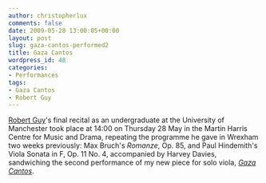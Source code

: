 ```yaml
---
author: christopherlux
comments: false
date: 2009-05-28 13:00:05+00:00
layout: post
slug: gaza-cantos-performed2
title: Gaza Cantos
wordpress_id: 48
categories:
- Performances
tags:
- Gaza Cantos
- Robert Guy
---
```


[Robert Guy](http://www.robert-guy.com/)'s final recital as an undergraduate at the University of Manchester took place at 14:00 on Thursday 28 May in the Martin Harris Centre for Music and Drama, repeating the programme he gave in Wrexham two weeks previously: Max Bruch's _Romanze_, Op. 85, and Paul Hindemith's Viola Sonata in F, Op. 11 No. 4, accompanied by Harvey Davies, sandwiching the second performance of my new piece for solo viola, [_Gaza Cantos_](/2009/05/gaza-cantos/).
